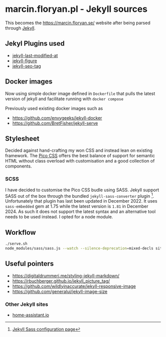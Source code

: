 # marcin.floryan.pl - Jekyll sources

This becomes the https://marcin.floryan.se/ website after being parsed through [Jekyll](https://jekyllrb.com/).

## Jekyl Plugins used

- [jekyll-last-modified-at](https://github.com/gjtorikian/jekyll-last-modified-at)
- [jekyll-figure](https://github.com/paulrobertlloyd/jekyll-figure)
- [jekyll-seo-tag](https://github.com/jekyll/jekyll-seo-tag)

## Docker images

Now using simple docker image defined in `Dockerfile` that pulls the latest version of jekyll and facilitate running with `docker compose`

Previously used existing docker images such as

- https://github.com/envygeeks/jekyll-docker
- https://github.com/BretFisher/jekyll-serve

## Stylesheet

Decided against hand-crafting my won CSS and instead lean on existing framework. The [Pico CSS](https://picocss.com/) offers the best balance of support for semantic HTML without class overload with customisation and a good collection of components.

### SCSS

I have decided to customise the Pico CSS budle using SASS. Jekyll support SASS out of the box through the bundled `jekyll-sass-converter` plugin [^1]. Unfortunately that plugin has last been updated in December 2022. It uses `sass-embedded` gem at 1.75 while the latest version is `1.81` in December 2024. As such it does not support the latest syntax and an alternative tool needs to be used instead. I opted for a node module.

[^1]: [Jekyll Sass configuration page](https://jekyllrb.com/docs/configuration/sass/)

## Workflow

```sh
./serve.sh
node_modules/sass/sass.js --watch --silence-deprecation=mixed-decls site/_sass/main.scss site/assets/css/main.css
```

## Useful pointers

- https://digitaldrummerj.me/styling-jekyll-markdown/
- https://rbuchberger.github.io/jekyll_picture_tag/
- https://github.com/wildlyinaccurate/jekyll-responsive-image
- https://github.com/generalui/jekyll-image-size

### Other Jekyll sites

- [home-assistant.io](https://github.com/home-assistant/home-assistant.io)
